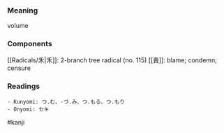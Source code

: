 ### Meaning

volume

### Components

[[Radicals/禾|禾]]: 2-branch tree radical (no. 115) [[責]]: blame; condemn; censure

### Readings

```
- Kunyomi: つ.む、-づ.み、つ.もる、つ.もり
- Onyomi: セキ
```

#kanji